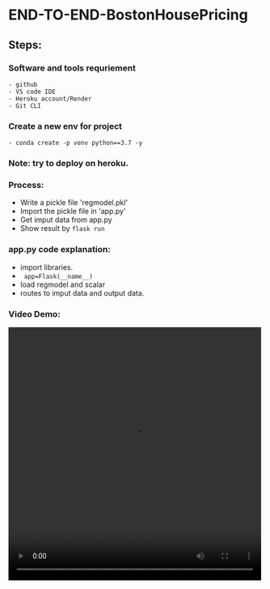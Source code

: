 # END-TO-END-BostonHousePricing

## Steps:

### Software and tools requriement
    - github
    - VS code IDE
    - Heroku account/Render
    - Git CLI
### Create a new env for project
    - conda create -p venv python==3.7 -y


### Note: try to deploy on heroku.

### Process:
- Write a pickle file 'regmodel.pkl'
- Import the pickle file in 'app.py'
- Get imput data from app.py
- Show result by `flask run`


### app.py code explanation:
- import libraries.
- ` app=Flask(__name__)`
- load regmodel and scalar
- routes to imput data and output data.


### Video Demo:



<video width="500" height="500" src="https://github.com/user-attachments/assets/38016d10-04a2-4d4c-8a15-829e105ce63c"/>




